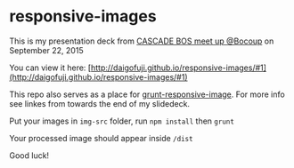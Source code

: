 # responsive-images

This is my presentation deck from [CASCADE BOS meet up @Bocoup](http://www.meetup.com/cascadebos/events/225309830/) on September 22, 2015

You can view it here: [http://daigofuji.github.io/responsive-images/#1](http://daigofuji.github.io/responsive-images/#1)

This repo also serves as a place for [grunt-responsive-image](http://www.andismith.com/grunt-responsive-images/). For more info see linkes from towards the end of my slidedeck.  

Put your images in `img-src` folder, run `npm install` then `grunt`

Your processed image should appear inside `/dist`

Good luck!